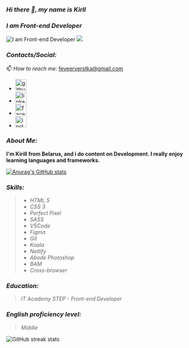 ### *Hi there 👋, my name is Kirll*
### *I am Front-end Developer*

![I am Front-end Developer](https://arturssmirnovs.github.io/github-profile-readme-generator/images/banner.png) ![](https://GitHub/screen)

###  *Contacts/Social:*

📫 *How to reach me:*  feveerverstka@gmail.com 

 - [<img src='https://cdn.jsdelivr.net/npm/simple-icons@3.0.1/icons/github.svg' alt='github' height='30'>](https://github.com/https://github.com/Kirill-verst/rsschool-cv/blob/gh-pages/cv.md)
 - [<img src='https://cdn.jsdelivr.net/npm/simple-icons@3.0.1/icons/linkedin.svg' alt='linkedin' height='30'>](https://www.linkedin.com/feed/)
 - [<img src='https://cdn.jsdelivr.net/npm/simple-icons@3.0.1/icons/facebook.svg' alt='facebook' height='30'>](https://www.facebook.com/)
 - [<img src='https://cdn.jsdelivr.net/npm/simple-icons@3.0.1/icons/instagram.svg' alt='instagram' height='30'>](https://www.instagram.com/)

###  *About Me:*

**I'm Kirill from Belarus, and i do content on Development. I really enjoy learning languages and frameworks.**

[![Anurag's GitHub stats](https://github-readme-stats.vercel.app/api?username=kirill-verst)](https://github.com/anuraghazra/github-readme-stats)

###  *Skills:*

>  - *HTML 5*
>  - *CSS 3*
>  - *Perfect Pixel*
>  - *SASS*
>  - *VSCode*
>  - *Figma*
>  - *Git*
>  - *Koala*
>  - *Netlify*
>  - *Abode Photoshop*
>  - *BAM*
>  - *Cross-browser*

### *Education:*
> *IT Academy STEP - Front-end Developer*

### *English proficiency level:*
> *Middle*

![GitHub streak stats](https://github-readme-streak-stats.herokuapp.com/?user=kirill-verst)
